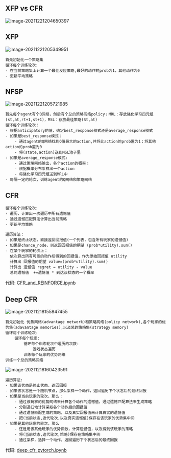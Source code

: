 ## XFP vs CFR

![image-20211221204650397](https://cdn.jsdelivr.net/gh/QYHcrossover/blog-imgbed//blogimg/image-20211221204650397.png)



## XFP

![image-20211221205349951](https://cdn.jsdelivr.net/gh/QYHcrossover/blog-imgbed//blogimg/image-20211221205349951.png)

```
首先初始化一个策略集
循环每个训练轮次:
- 在当前策略集上计算一个最佳反应策略,最好的动作的prob为1，其他动作为0
- 更新平均策略
```

## NFSP

![image-20211221205721985](https://cdn.jsdelivr.net/gh/QYHcrossover/blog-imgbed//blogimg/image-20211221205721985.png)

```
首先每个agent有个Q网络，然后有个总的策略网络policy；MRL：存放强化学习四元组(st,at,rt+1,st+1)，MSL：存放最佳策略(St,at)
循环每个训练轮次：
- 根据anticipatory的值，确定best_response模式还是average_response模式
- 如果是best_response模式：
	- 通过agent的Q网络找到Q值最大的action,并将此action的prob置为1；将其他action的prob置为0
    - 将(state,action)送到MSL池子里
- 如果是average_response模式:
	- 通过策略网络输出，各个action的概率；
	- 根据概率分布采样出一个action
	- 将强化学习四元组送到MRL中
- 每隔一定的轮次，训练agent的Q网络和策略网络
```



## CFR

```
循环每个训练轮次:
- 遍历，计算出一次遍历中所有遗憾值
- 通过遗憾匹配算法计算出当前策略
- 更新平均策略
```

```
遍历算法：
- 如果是终止状态，直接返回回报值(一个列表，包含所有玩家的遗憾值)
- 如果是chance_node，则返回回报值的期望 (prob*utility).sum()
- 在某个玩家的轮次上：
  依次算出所有可能的动作后得到的回报值，作为原始回报值 utility
  计算出 回报值的期望 value=(prob*utility).sum()
  计算出 遗憾值 regret = utility - value
  总的遗憾值  +=遗憾值 * 到达该状态的一个概率 
```

代码: [CFR_and_REINFORCE.ipynb](https://github.com/deepmind/open_spiel/blob/master/open_spiel/colabs/CFR_and_REINFORCE.ipynb)

## Deep CFR 

![image-20211218155847455](https://cdn.jsdelivr.net/gh/QYHcrossover/blog-imgbed//blogimg/image-20211218155847455.png)

```
首先初始化 优势网络(advantage network)和策略网络(policy network),各个玩家的优势集(adavantage memories),以及总的策略集(strategy memory)
循环每个训练轮次:
	循环每个玩家:
    	循环每个训练轮次中遍历的次数:
    		游戏状态遍历
    	训练每个玩家的优势网络
训练一个总的策略网络
```

![image-20211218160423591](https://cdn.jsdelivr.net/gh/QYHcrossover/blog-imgbed//blogimg/image-20211218160423591.png)

```
遍历算法:
- 如果该状态是终止状态，返回回报
- 如果该状态是一个随机节点，那么采样一个动作，返回遍历下个状态后的最终回报
- 如果是当前玩家的轮次，那么：
	- 通过该玩家的优势网络来计算各个动作的遗憾值，通过遗憾匹配算法来生成策略
	- 分别递归地计算采取各个动作后的回报值
	- 通过遗憾匹配生成的策略，以及真实回报值来计算真实的遗憾值
	- 把(当前状态,迭代轮次,以及真实遗憾值)保存在该玩家的优势集中间
- 如果是其他玩家的轮次，那么
	- 还是用该其他玩家的优势函数，计算遗憾值，以及得到该玩家的策略
	- 将(当前状态,迭代轮次,策略)保存在策略集中间
	- 通过采样，选择一个动作，返回遍历下个状态后的最终回报
```

代码: [deep_cfr_pytorch.ipynb](https://github.com/deepmind/open_spiel/blob/master/open_spiel/colabs/deep_cfr_pytorch.ipynb)



